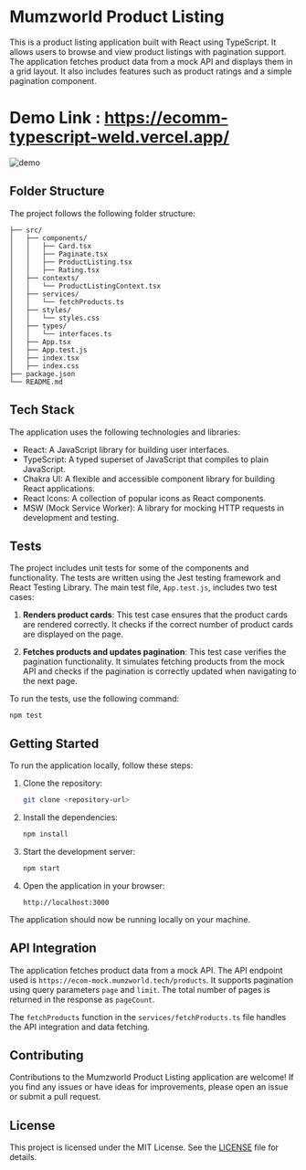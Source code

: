 # Mumzworld Product Listing

This is a product listing application built with React using TypeScript. It allows users to browse and view product listings with pagination support. The application fetches product data from a mock API and displays them in a grid layout. It also includes features such as product ratings and a simple pagination component.

# Demo Link : https://ecomm-typescript-weld.vercel.app/

![demo](https://github.com/Varu98/ecomm-typescript/blob/development/public/mumzworld_assignment.gif)



## Folder Structure

The project follows the following folder structure:

```
├── src/
│   ├── components/
│   │   ├── Card.tsx
│   │   ├── Paginate.tsx
│   │   ├── ProductListing.tsx
│   │   ├── Rating.tsx
│   ├── contexts/
│   │   └── ProductListingContext.tsx
│   ├── services/
│   │   └── fetchProducts.ts
│   ├── styles/
│   │   └── styles.css
│   ├── types/
│   │   └── interfaces.ts
│   ├── App.tsx
│   ├── App.test.js
│   ├── index.tsx
│   ├── index.css
├── package.json
└── README.md
```

## Tech Stack

The application uses the following technologies and libraries:

- React: A JavaScript library for building user interfaces.
- TypeScript: A typed superset of JavaScript that compiles to plain JavaScript.
- Chakra UI: A flexible and accessible component library for building React applications.
- React Icons: A collection of popular icons as React components.
- MSW (Mock Service Worker): A library for mocking HTTP requests in development and testing.

## Tests

The project includes unit tests for some of the components and functionality. The tests are written using the Jest testing framework and React Testing Library. The main test file, `App.test.js`, includes two test cases:

1. **Renders product cards**: This test case ensures that the product cards are rendered correctly. It checks if the correct number of product cards are displayed on the page.

2. **Fetches products and updates pagination**: This test case verifies the pagination functionality. It simulates fetching products from the mock API and checks if the pagination is correctly updated when navigating to the next page.

To run the tests, use the following command:

```
npm test
```

## Getting Started

To run the application locally, follow these steps:

1. Clone the repository:

   ```bash
   git clone <repository-url>
   ```

2. Install the dependencies:

   ```bash
   npm install
   ```

3. Start the development server:

   ```bash
   npm start
   ```

4. Open the application in your browser:

   ```
   http://localhost:3000
   ```

The application should now be running locally on your machine.

## API Integration

The application fetches product data from a mock API. The API endpoint used is `https://ecom-mock.mumzworld.tech/products`. It supports pagination using query parameters `page` and `limit`. The total number of pages is returned in the response as `pageCount`.

The `fetchProducts` function in the `services/fetchProducts.ts` file handles the API integration and data fetching.

## Contributing

Contributions to the Mumzworld Product Listing application are welcome! If you find any issues or have ideas for improvements, please open an issue or submit a pull request.

## License

This project is licensed under the MIT License. See the [LICENSE](LICENSE) file for details.
